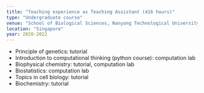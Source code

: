 ```yaml
---
title: "Teaching experience as Teaching Assistant (416 hours)"
type: "Undergraduate course"
venue: "School of Biological Sciences, Nanyang Technological University"
location: "Singapore"
year: 2020-2022
---
```

* Principle of genetics: tutorial 
* Introduction to computational thinking (python course): computation lab 
* Biophysical chemistry: tutorial, computation lab 
* Biostatistics: computation lab 
* Topics in cell biology: tutorial 
* Biochemistry: tutorial


<!--collection: teaching
date: 2020-2022
permalink: /teaching/teaching_experience



-->
